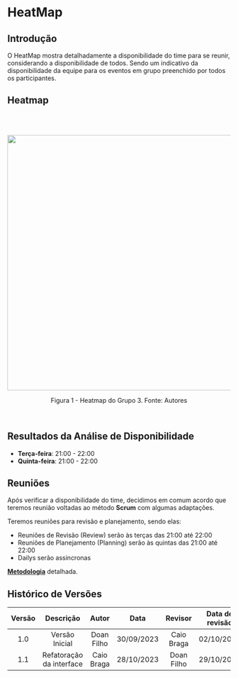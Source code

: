 
# **HeatMap**

## **Introdução**

O HeatMap mostra detalhadamente a disponibilidade do time para se reunir, considerando a disponibilidade de todos. Sendo um indicativo da disponibilidade da equipe para os eventos em grupo preenchido por todos os participantes. 

## **Heatmap**

<br><br>

<div align="center">
    <img src="../assets/heatMap.png" style="width:60vw"/>
    <p> Figura 1 - Heatmap do Grupo 3. Fonte: Autores </p> 
</div>

<br>

## **Resultados da Análise de Disponibilidade**

- **Terça-feira**: 21:00 - 22:00
- **Quinta-feira**: 21:00 - 22:00

## **Reuniões**

Após verificar a disponibilidade do time, decidimos em comum acordo que teremos reunião voltadas ao método **Scrum** com algumas adaptações.

Teremos reuniões para revisão e planejamento, sendo elas:

- Reuniões de Revisão (Review) serão às terças das 21:00 até 22:00
- Reuniões de Planejamento (Planning) serão às quintas das 21:00 até 22:00
- Dailys serão assincronas 

[**Metodologia**](http://127.0.0.1:8000/planejamento/metodologia/) detalhada. 

## **Histórico de Versões**

| Versão |          Descrição              |     Autor      |      Data      |   Revisor     |    Data de revisão    |  
|:------:|:-------------------------------:|:--------------:|:--------------:|:-------------:|:---------------------:|
|  1.0   | Versão Inicial|   Doan Filho  |   30/09/2023   | Caio Braga  |  02/10/2023  |
| 1.1    | Refatoração da interface  | Caio Braga | 28/10/2023 | Doan Filho  | 29/10/2023 |
